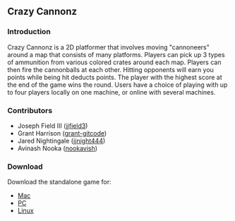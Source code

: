 ## Crazy Cannonz

### Introduction

Crazy Cannonz is a 2D platformer that involves moving "cannoneers" around a map that consists of many platforms. Players can pick up 3 types of ammunition from various colored crates around each map. Players can then fire the cannonballs at each other. Hitting opponents will earn you points while being hit deducts points. The player with the highest score at the end of the game wins the round. Users have a choice of playing with up to four players locally on one machine, or online with several machines.

### Contributors

- Joseph Field III ([jjfield3](https://github.com/jjfield3))
- Grant Harrison ([grant-gitcode](https://github.com/grant-gitcode))
- Jared Nightingale ([jjnight444](https://github.com/jnight444))
- Avinash Nooka ([nookavish](https://github.com/nookavish))

### Download

Download the standalone game for:
- [Mac](https://www.dropbox.com/s/qw7k2bcxu2v40cg/Mac.zip?dl=0)
- [PC](https://www.dropbox.com/s/d3yui9qadzkn5wb/Windows.zip?dl=0)
- [Linux](https://www.dropbox.com/s/66xksavrkzyb7le/Linux.zip?dl=0)
